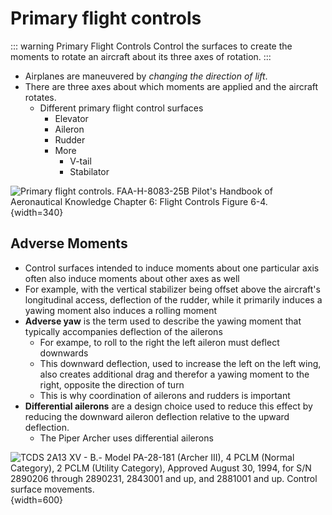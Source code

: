 # Primary flight controls

::: warning Primary Flight Controls
Control the surfaces to create the moments to rotate an aircraft about its three axes of rotation.
:::

* Airplanes are maneuvered by *changing the direction of lift*.
* There are three axes about which moments are applied and the aircraft rotates.
  * Different primary flight control surfaces
    * Elevator
    * Aileron
    * Rudder
    * More
      * V-tail
      * Stabilator

![Primary flight controls. [FAA-H-8083-25B Pilot's Handbook of Aeronautical Knowledge](https://www.faa.gov/regulations_policies/handbooks_manuals/aviation/phak) [Chapter 6: Flight Controls](https://www.faa.gov/sites/faa.gov/files/regulations_policies/handbooks_manuals/aviation/phak/08_phak_ch6.pdf) Figure 6-4.](/img/phak/phak-figure-6-4-primary-flight-controls.jpg){width=340}

## Adverse Moments

* Control surfaces intended to induce moments about one particular axis often also induce moments about other axes as well
* For example, with the vertical stabilizer being offset above the aircraft's longitudinal access, deflection of the rudder, while it primarily induces a yawing moment also induces a rolling moment
* **Adverse yaw** is the term used to describe the yawing moment that typically accompanies deflection of the ailerons
  * For exampe, to roll to the right the left aileron must deflect downwards
  * This downward deflection, used to increase the left on the left wing, also creates additional drag and therefor a yawing moment to the right, opposite the direction of turn
  * This is why coordination of ailerons and rudders is important
* **Differential ailerons** are a design choice used to reduce this effect by reducing the downward aileron deflection relative to the upward deflection.
  * The Piper Archer uses differential ailerons

![TCDS 2A13 XV - B.- Model PA-28-181 (Archer III), 4 PCLM (Normal Category), 2 PCLM (Utility Category), Approved August 30, 1994, for S/N 2890206 through 2890231, 2843001 and up, and 2881001 and up. Control surface movements.](/img/tcds-2a13/tcds-2a13-control-surface-movements.png){width=600}
